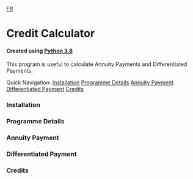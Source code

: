 [FR](https://github.com/DSAghicha/Credit-Calculator/blob/main/FR_README.md)

# Credit Calculator

#### Created using [Python 3.8](https://www.python.org/)

This program is useful to calculate Annuity Payments and Differentiated Payments.

Quick Navigation: [Installation](README.md###Installation)     [Programme Details]()     [Annuity Payment]()     [Differentiated Payment]()     [Credits]()

### Installation

### Programme Details

### Annuity Payment

### Differentiated Payment

### Credits
